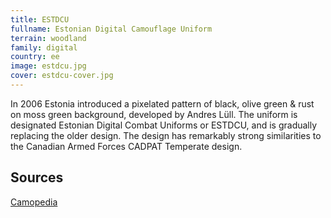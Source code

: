 ```yaml
---
title: ESTDCU
fullname: Estonian Digital Camouflage Uniform
terrain: woodland
family: digital
country: ee
image: estdcu.jpg
cover: estdcu-cover.jpg
---
```

In 2006 Estonia introduced a pixelated pattern of black, olive green & rust on moss green background, developed by Andres Lüll. The uniform is designated Estonian Digital Combat Uniforms or ESTDCU, and is gradually replacing the older design. The design has remarkably strong similarities to the Canadian Armed Forces CADPAT Temperate design.

Sources
-------
[Camopedia](http://camopedia.org/index.php?title=Estonia)
